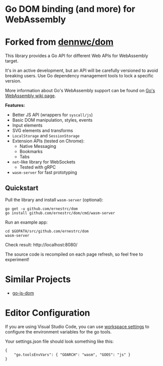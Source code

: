 # Go DOM binding (and more) for WebAssembly

# Forked from [dennwc/dom](https://github.com/dennwc/dom)

This library provides a Go API for different Web APIs for WebAssembly target.

It's in an active development, but an API will be carefully versioned to
avoid breaking users.
Use Go dependency management tools to lock a specific version.

More information about Go's WebAssembly support can be found on [Go's WebAssembly wiki page](https://github.com/golang/go/wiki/WebAssembly).

**Features:**

- Better JS API (wrappers for `syscall/js`)
- Basic DOM manipulation, styles, events
- Input elements
- SVG elements and transforms
- `LocalStorage` and `SessionStorage`
- Extension APIs (tested on Chrome):
    - Native Messaging
    - Bookmarks
    - Tabs
- `net`-like library for WebSockets
    - Tested with gRPC
- `wasm-server` for fast prototyping

## Quickstart

Pull the library and install `wasm-server` (optional):

```
go get -u github.com/ernestrc/dom
go install github.com/ernestrc/dom/cmd/wasm-server
```

Run an example app:

```
cd $GOPATH/src/github.com/ernestrc/dom
wasm-server
```

Check result: http://localhost:8080/

The source code is recompiled on each page refresh, so feel free to experiment!

# Similar Projects

- [go-js-dom](https://github.com/dominikh/go-js-dom)

# Editor Configuration

If you are using Visual Studio Code, you can use [workspace settings](https://code.visualstudio.com/docs/getstarted/settings#_creating-user-and-workspace-settings) to configure the environment variables for the go tools.

Your settings.json file should look something like this:

```
{
    "go.toolsEnvVars": { "GOARCH": "wasm", "GOOS": "js" }
}
```
